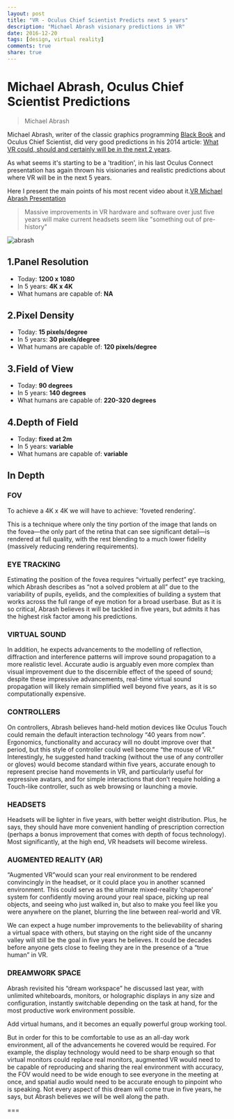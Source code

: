 ```yaml
---
layout: post
title: "VR - Oculus Chief Scientist Predicts next 5 years"
description: "Michael Abrash visionary predictions in VR"
date: 2016-12-20
tags: [design, virtual reality]
comments: true
share: true
---
```


# Michael Abrash, Oculus Chief Scientist Predictions

> Michael Abrash 

Michael Abrash, writer of the classic graphics programming [Black Book](http://giant.pourri.ch/Graphics%20Programming%20Black%20Book/Graphics%20Programming%20Black%20Book.pdf)  and Oculus Chief Scientist, 
did very good predictions in his 2014 article: [What VR could, should and certainly will be in the next 2 years](http://media.steampowered.com/apps/abrashblog/Abrash%20Dev%20Days%202014.pdf).

As what seems it's starting to be a 'tradition', in his last Oculus Connect presentation has again thrown his
visionaries and realistic predictions about where VR will be in the next 5 years. 

Here I present the main points of his most recent video about it.[VR Michael Abrash Presentation](https://youtu.be/AtyE5qOB4gw)

>Massive improvements in VR hardware and software over just five years will make current headsets seem like "something out of pre-history"

![abrash](https://cloud.githubusercontent.com/assets/17754060/21386839/2344ea1c-c74b-11e6-8976-f8b9527aacf4.jpg)

## 1.Panel Resolution
* Today: **1200 x 1080**
* In 5 years: **4K x 4K**
* What humans are capable of: **NA**

## 2.Pixel Density
* Today: **15 pixels/degree**
* In 5 years: **30 pixels/degree**
* What humans are capable of: **120 pixels/degree**

## 3.Field of View
* Today: **90 degrees**
* In 5 years: **140 degrees**
* What humans are capable of: **220-320 degrees**

## 4.Depth of Field
* Today: **fixed at 2m**
* In 5 years: **variable**
* What humans are capable of: **variable**

## In Depth

### FOV
To achieve a 4K x 4K we will have to achieve: 'foveted rendering'.

This is a technique where only the tiny portion of the image that lands 
on the fovea—the only part of the retina that can see significant detail—is 
rendered at full quality, with the rest blending to a much lower fidelity 
(massively reducing rendering requirements).

### EYE TRACKING
Estimating the position of the fovea requires “virtually perfect” eye tracking, 
which Abrash describes as “not a solved problem at all” due to the variability of pupils, 
eyelids, and the complexities of building a system that works across the full range 
of eye motion for a broad userbase. But as it is so critical, Abrash believes it will be 
tackled in five years, but admits it has the highest risk factor among his predictions.

### VIRTUAL SOUND
In addition, he expects advancements to the modelling of reflection, 
diffraction and interference patterns will improve sound propagation to a more realistic
level. Accurate audio is arguably even more complex than visual improvement due to the 
discernible effect of the speed of sound; despite these impressive advancements, 
real-time virtual sound propagation will likely remain simplified well beyond five years, 
as it is so computationally expensive.

### CONTROLLERS
On controllers, Abrash believes hand-held motion devices like Oculus Touch could remain 
the default interaction technology “40 years from now”. Ergonomics, functionality and 
accuracy will no doubt improve over that period, but this style of controller could well 
become “the mouse of VR.” Interestingly, he suggested hand tracking (without the use of 
any controller or gloves) would become standard within five years, accurate enough to 
represent precise hand movements in VR, and particularly useful for expressive avatars, 
and for simple interactions that don’t require holding a Touch-like controller, 
such as web browsing or launching a movie.

### HEADSETS
Headsets will be lighter in five years, with better weight distribution. 
Plus, he says, they should have more convenient handling of prescription correction 
(perhaps a bonus improvement that comes with depth of focus technology). 
Most significantly, at the high end, VR headsets will become wireless.

### AUGMENTED REALITY (AR)
“Augmented VR”would scan your real environment to be rendered convincingly in the headset, 
or it could place you in another scanned environment. This could serve as the ultimate 
mixed-reality ‘chaperone’ system for confidently moving around your real space, 
picking up real objects, and seeing who just walked in, but also to make you feel like you 
were anywhere on the planet, blurring the line between real-world and VR. 

We can expect a huge number improvements to the believability of sharing a virtual space 
with others, but staying on the right side of the uncanny valley will still be the goal 
in five years he believes. It could be decades before anyone gets close to feeling they 
are in the presence of a “true human” in VR.

### DREAMWORK SPACE
Abrash revisited his “dream workspace” he discussed last year, with unlimited whiteboards, 
monitors, or holographic displays in any size and configuration, instantly switchable 
depending on the task at hand, for the most productive work environment possible. 

Add virtual humans, and it becomes an equally powerful group working tool. 

But in order for this to be comfortable to use as an all-day work environment, all of the 
advancements he covered would be required. For example, the display technology would need 
to be sharp enough so that virtual monitors could replace real monitors, augmented VR 
would need to be capable of reproducing and sharing the real environment with accuracy, 
the FOV would need to be wide enough to see everyone in the meeting at once, and spatial 
audio would need to be accurate enough to pinpoint who is speaking. Not every aspect of 
this dream will come true in five years, he says, but Abrash believes we will be well 
along the path.

===
